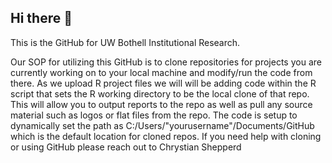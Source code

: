 ## Hi there 👋


This is the GitHub for UW Bothell Institutional Research.

Our SOP for utilizing this GitHub is to clone repositories for projects you are currently working on to your local machine and modify/run the code from there. As we upload R project files we will will be adding code within the R script that sets the R working directory to be the local clone of that repo. This will allow you to output reports to the repo as well as pull any source material such as logos or flat files from the repo. The code is setup to dynamically set the path as C:/Users/"yourusername"/Documents/GitHub which is the default location for cloned repos. If you need help with cloning or using GitHub please reach out to Chrystian Shepperd

<!--
**Here are some ideas to get you started:**

🙋‍♀️ A short introduction - what is your organization all about?
🌈 Contribution guidelines - how can the community get involved?
👩‍💻 Useful resources - where can the community find your docs? Is there anything else the community should know?
🍿 Fun facts - what does your team eat for breakfast?
🧙 Remember, you can do mighty things with the power of [Markdown](https://docs.github.com/github/writing-on-github/getting-started-with-writing-and-formatting-on-github/basic-writing-and-formatting-syntax)
-->

